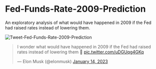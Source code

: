 # Fed-Funds-Rate-2009-Prediction
An exploratory analysis of what would have happened in 2009 if the Fed had raised rates instead of lowering them. 

![Tweet-Fed-Funds-Rate-2009-Prediction](https://t.co/uDGUqg4GKq)

<blockquote class="twitter-tweet"><p lang="en" dir="ltr">I wonder what would have happened in 2009 if the Fed had raised rates instead of lowering them 🤔 <a href="https://t.co/uDGUqg4GKq">pic.twitter.com/uDGUqg4GKq</a></p>&mdash; Elon Musk (@elonmusk) <a href="https://twitter.com/elonmusk/status/1614105828205760513?ref_src=twsrc%5Etfw">January 14, 2023</a></blockquote>
